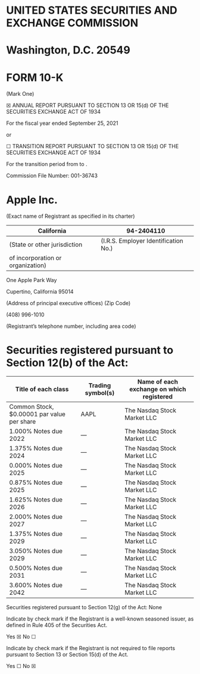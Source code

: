 # UNITED STATES SECURITIES AND EXCHANGE COMMISSION

# Washington, D.C. 20549

# FORM 10-K

(Mark One)

☒ ANNUAL REPORT PURSUANT TO SECTION 13 OR 15(d) OF THE SECURITIES EXCHANGE ACT OF 1934

For the fiscal year ended September 25, 2021

or

☐ TRANSITION REPORT PURSUANT TO SECTION 13 OR 15(d) OF THE SECURITIES EXCHANGE ACT OF 1934

For the transition period from               to          .

Commission File Number: 001-36743

# Apple Inc.

(Exact name of Registrant as specified in its charter)

|California|94-2404110|
|---|---|
|(State or other jurisdiction|(I.R.S. Employer Identification No.)|
|of incorporation or organization)| |

One Apple Park Way

Cupertino, California 95014

(Address of principal executive offices) (Zip Code)

(408) 996-1010

(Registrant’s telephone number, including area code)

# Securities registered pursuant to Section 12(b) of the Act:

|Title of each class|Trading symbol(s)|Name of each exchange on which registered|
|---|---|---|
|Common Stock, $0.00001 par value per share|AAPL|The Nasdaq Stock Market LLC|
|1.000% Notes due 2022|—|The Nasdaq Stock Market LLC|
|1.375% Notes due 2024|—|The Nasdaq Stock Market LLC|
|0.000% Notes due 2025|—|The Nasdaq Stock Market LLC|
|0.875% Notes due 2025|—|The Nasdaq Stock Market LLC|
|1.625% Notes due 2026|—|The Nasdaq Stock Market LLC|
|2.000% Notes due 2027|—|The Nasdaq Stock Market LLC|
|1.375% Notes due 2029|—|The Nasdaq Stock Market LLC|
|3.050% Notes due 2029|—|The Nasdaq Stock Market LLC|
|0.500% Notes due 2031|—|The Nasdaq Stock Market LLC|
|3.600% Notes due 2042|—|The Nasdaq Stock Market LLC|

Securities registered pursuant to Section 12(g) of the Act: None

Indicate by check mark if the Registrant is a well-known seasoned issuer, as defined in Rule 405 of the Securities Act.

Yes ☒      No ☐

Indicate by check mark if the Registrant is not required to file reports pursuant to Section 13 or Section 15(d) of the Act.

Yes ☐      No ☒